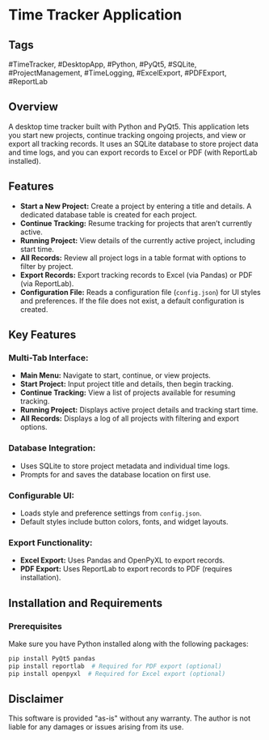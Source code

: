 # Time Tracker Application

## Tags
#TimeTracker, #DesktopApp, #Python, #PyQt5, #SQLite, #ProjectManagement, #TimeLogging, #ExcelExport, #PDFExport, #ReportLab

## Overview
A desktop time tracker built with Python and PyQt5. This application lets you start new projects, continue tracking ongoing projects, and view or export all tracking records. It uses an SQLite database to store project data and time logs, and you can export records to Excel or PDF (with ReportLab installed).

## Features
- **Start a New Project:** Create a project by entering a title and details. A dedicated database table is created for each project.
- **Continue Tracking:** Resume tracking for projects that aren’t currently active.
- **Running Project:** View details of the currently active project, including start time.
- **All Records:** Review all project logs in a table format with options to filter by project.
- **Export Records:** Export tracking records to Excel (via Pandas) or PDF (via ReportLab).
- **Configuration File:** Reads a configuration file (`config.json`) for UI styles and preferences. If the file does not exist, a default configuration is created.

## Key Features
### Multi-Tab Interface:
- **Main Menu:** Navigate to start, continue, or view projects.
- **Start Project:** Input project title and details, then begin tracking.
- **Continue Tracking:** View a list of projects available for resuming tracking.
- **Running Project:** Displays active project details and tracking start time.
- **All Records:** Displays a log of all projects with filtering and export options.

### Database Integration:
- Uses SQLite to store project metadata and individual time logs.
- Prompts for and saves the database location on first use.

### Configurable UI:
- Loads style and preference settings from `config.json`.
- Default styles include button colors, fonts, and widget layouts.

### Export Functionality:
- **Excel Export:** Uses Pandas and OpenPyXL to export records.
- **PDF Export:** Uses ReportLab to export records to PDF (requires installation).

## Installation and Requirements
### Prerequisites
Make sure you have Python installed along with the following packages:

```sh
pip install PyQt5 pandas
pip install reportlab  # Required for PDF export (optional)
pip install openpyxl  # Required for Excel export (optional)
```

## Disclaimer
This software is provided "as-is" without any warranty. The author is not liable for any damages or issues arising from its use.

